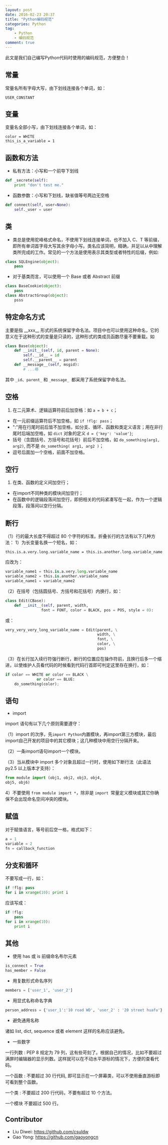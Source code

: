 ```yaml
---
layout: post
date: 2016-02-23 20:37
title: "Python编码规范"
categories: Python
tag: 
	- Python
	- 编码规范
comment: true
---
```


此文是我们自己编写Python代码时使用的编码规范，方便整合！


## 常量

常量名所有字母大写，由下划线连接各个单词，如：

<!-- more -->

```
USER_CONSTANT
```

## 变量 

变量名全部小写，由下划线连接各个单词，如：

```
color = WHITE
this_is_a_variable = 1
```

## 函数和方法

- 私有方法：小写和一个前导下划线

```python
def _secrete(self):
    print "don't test me."
```

- 函数参数：小写和下划线，缺省值等号两边无空格


```python
def connect(self, user=None):
    self._user = user
```


## 类

- 类总是使用驼峰格式命名，不使用下划线连接单词，也不加入 C、T 等前缀，即所有单词首字母大写其余字母小写。类名应该简明，精确，并足以从中理解类所完成的工作。常见的一个方法是使用表示其类型或者特性的后缀，例如:

```python
class SQLEngine(object):
    pass
```

- 对于基类而言，可以使用一个 Base 或者 Abstract 前缀

```python
class BaseCookie(object):
    pass
class AbstractGroup(object):
    psss
```

## 特定命名方式
主要是指 \_\_xxx__ 形式的系统保留字命名法。项目中也可以使用这种命名，它的意义在于这种形式的变量是只读的，这种形式的类成员函数尽量不要重载。如


```python
class Base(object):
    def __init__(self, id, parent = None):
        self.__id__ = id
        self.__parent__ = parent
    def __message__(self, msgid):
        # ...略
```

其中 `_id`、`parent_` 和 `_message_ `都采用了系统保留字命名法。

## 空格

1. 在二元算术、逻辑运算符前后加空格：如 `a = b + c`；
- 在一元前缀运算符后不加空格，如 `if !flg: pass`；
- ":"用在行尾时前后皆不加空格，如分支、循环、函数和类定义语言；用在非行尾时后端加空格，如 `dict` 对象的定义 `d = {'key': 'value'}`;
- 括号（含圆括号、方括号和花括号）前后不加空格，如 `do_something(arg1, arg2)`, 而不是 `do_something( arg1, arg2 )`；
- 逗号后面加一个空格，前面不加空格。

## 空行

1. 在类、函数的定义间加空行；
- 在import不同种类的模块间加空行；
- 在函数中的逻辑段落间加空行，即把相关的代码紧凑写在一起，作为一个逻辑段落，段落间以空行分隔。

## 断行

（1）行的最大长度不得超过 80 个字符的标准。折叠长行的方法有以下几种方法：
1）为长变量名换一个短名，如：

```
this.is.a.very.long.variable_name = this.is.another.long.variable_name
```

应改为：

```python
variable_name1 = this.is.a.very.long.variable_name
variable_name2 = this.is.another.variable_name
variable_name1 = variable_name2
```

（2）在括号（包括圆括号、方括号和花括号）内换行，如：

```python
class Edit(CBase):
    def __init__(self, parent, width,
                font = FONT, color = BLACK, pos = POS, style = 0):
```

或：

```python
very_very_very_long_variable_name = Edit(parent, \
                                         width, \
                                         font, \
                                         color, \
                                         pos)
```

（3）在长行加入续行符强行断行，断行的位置应在操作符前，且换行后多一个缩进，以使维护人员看代码的时候看到代码行首即可判定这里存在换行，如：

```python
if color == WHITE or color == BLACK \
              or color == BLUE:
    do_something(color);
```



## 语句

- import

import 语句有以下几个原则需要遵守：

（1）import 的次序，先`import Python`内置模块，再import第三方模块，最后import自己开发的项目中的其它模块；这几种模块中用空行分隔开来。

（2）一条import语句import一个模块。

（3）当从模块中 import 多个对象且超过一行时，使用如下断行法（此语法 py2.5 以上版本才支持）：

```python
from module import (obj1, obj2, obj3, obj4,
obj5, obj6)
```
4）不要使用 `from module import *`，除非是 `import `常量定义模块或其它你确保不会出现命名空间冲突的模块。


## 赋值

对于赋值语言，等号前后空一格，格式如下：

```python
a = 1
variable = 2
fn = callback_function
```

## 分支和循环

不要写成一行，如：

```python
if !flg: pass
for i in xrange(10): print i
```

应该写成：

```python
if !flg:
    pass
for i in xrange(10):
    print i
```
## 其他

- 使用 has 或 is 前缀命名布尔元素

```python
is_connect = True
has_member = False
```
- 用复数形式命名序列

```python
members = ['user_1', 'user_2']
```
- 用显式名称命名字典

```python
person_address = {'user_1':'10 road WD', 'user_2' : '20 street huafu'}
```

- 避免通用名称

诸如 list, dict, sequence 或者 element 这样的名称应该避免。

* 一些数字

一行列数 : PEP 8 规定为 79 列，这有些苛刻了。根据自己的情况，比如不要超过满屏时编辑器的显示列数。这样就可以在不动水平游标的情况下，方便的查看代码。

一个函数 : 不要超过 30 行代码, 即可显示在一个屏幕类，可以不使用垂直游标即可看到整个函数。

一个类 : 不要超过 200 行代码，不要有超过 10 个方法。

一个模块 不要超过 500 行。

## Contributor

- Liu Diwei: https://github.com/csuldw
- Gao Yong: https://github.com/gaoyongcn
